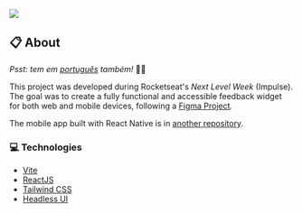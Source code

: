 ![](https://ik.imagekit.io/698xlahbaqz/banner_R1q_NNbbl.png?ik-sdk-version=javascript-1.4.3&updatedAt=1651710084162)

## :clipboard: About

*Psst: tem em [português](/README-pt.md) também!* :raising_hand_man:

This project was developed during Rocketseat's _Next Level Week_ (Impulse). The goal was to create a fully functional and accessible feedback widget for both web and mobile devices, following a [Figma Project](https://www.figma.com/community/file/1102912516166573468).

The mobile app built with React Native is in [another repository](https://github.com/gabrielcarloto/feedback-widget-mobile).

### :computer: Technologies

- [Vite](https://vitejs.dev/)
- [ReactJS](https://reactjs.org/)
- [Tailwind CSS](https://tailwindcss.com/)
- [Headless UI](https://headlessui.dev/)